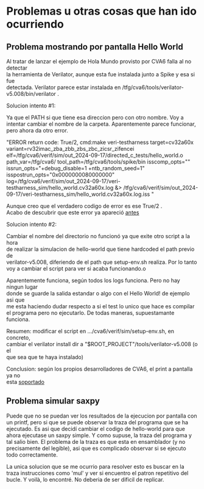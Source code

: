 # Problemas u otras cosas que han ido ocurriendo

## Problema mostrando por pantalla Hello World

Al tratar de lanzar el ejemplo de Hola Mundo provisto por CVA6 falla al no detectar  
la herramienta de Verilator, aunque esta fue instalada junto a Spike y esa si fue  
detectada. Verilator parece estar instalada en /tfg/cva6/tools/verilator-v5.008/bin/verilator .  

Solucion intento #1:

Ya que el PATH si que tiene esa direccion pero con otro nombre. Voy a  
intentar cambiar el nombre de la carpeta. Aparentemente parece funcionar, pero ahora da otro error.

"ERROR return code: True/2, cmd:make veri-testharness target=cv32a60x variant=rv32imac_zba_zbb_zbs_zbc_zicsr_zifencei elf=/tfg/cva6/verif/sim/out_2024-09-17/directed_c_tests/hello_world.o path_var=/tfg/cva6/ tool_path=/tfg/cva6/tools/spike/bin isscomp_opts="" issrun_opts="+debug_disable=1 +ntb_random_seed=1" isspostrun_opts="0x0000000080000000" log=/tfg/cva6/verif/sim/out_2024-09-17/veri-testharness_sim/hello_world.cv32a60x.log &> /tfg/cva6/verif/sim/out_2024-09-17/veri-testharness_sim/hello_world.cv32a60x.log.iss "  

Aunque creo que el verdadero codigo de error es ese True/2 .  
Acabo de descubrir que este error ya apareció [antes](https://github.com/openhwgroup/cva6/issues/2462)

Solucion intento #2:

Cambiar el nombre del directorio no funcionó ya que exite otro script a la hora  
de realizar la simulacion de hello-world que tiene hardcoded el path previo de  
verilator-v5.008, diferiendo de el path que setup-env.sh realiza. Por lo tanto  
voy a cambiar el script para ver si acaba funcionando.o

Aparentemente funciona, según todos los logs funciona. Pero no hay ningun lugar  
donde se guarde la salida estandar o algo con el Hello World! de ejemplo asi que  
me esta haciendo dudar respecto a si el test lo unico que hace es compilar el
programa pero no ejecutarlo. De todas maneras, supuestamante funciona.

Resumen: modificar el script en .../cva6/verif/sim/setup-env.sh, en concreto,  
cambiar el verilator install dir a "$ROOT_PROJECT"/tools/verilator-v5.008 (o el  
que sea que te haya instalado)

Conclusion: según los propios desarrolladores de CVA6, el print a pantalla ya no  
esta [soportado](https://github.com/openhwgroup/cva6/issues/2426)

## Problema simular saxpy

Puede que no se puedan ver los resultados de la ejecucion por pantalla con un
printf, pero si que se puede observar la traza del programa que se ha ejecutado.
Es asi que decidí cambiar el codigo de hello-world para que ahora ejecutase un
saxpy simple. Y como supuse, la traza del programa y tal salio bien. El problema
de la traza es que esta en ensamblador (y no precisamente del legible), asi que
es complicado observar si se ejecuto todo correctamente.

La unica solucion que se me ocurrio para resolver esto es buscar en la traza
instrucciones como 'mul' y ver si encuentro el patron repetitivo del bucle. Y
voilà, lo encontré. No deberia de ser dificil de replicar.
